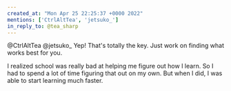 ```yaml
---
created_at: "Mon Apr 25 22:25:37 +0000 2022"
mentions: ['CtrlAltTea', 'jetsuko_']
in_reply_to: @tea_sharp
---
```


@CtrlAltTea @jetsuko_ Yep! That's totally the key. Just work on finding what works best for you.

I realized school was really bad at helping me figure out how I learn. So I had to spend a lot of time figuring that out on my own. But when I did, I was able to start learning much faster.